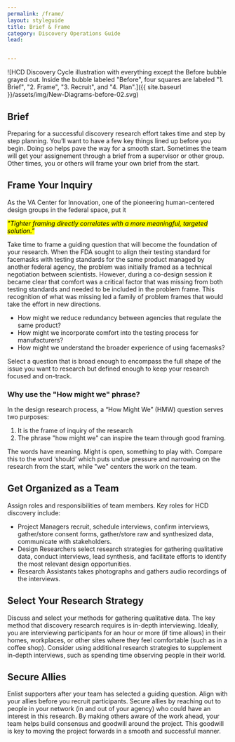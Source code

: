 ```yaml
---
permalink: /frame/
layout: styleguide
title: Brief & Frame
category: Discovery Operations Guide
lead:


---
```


![HCD Discovery Cycle illustration with everything except the Before bubble grayed out. Inside the bubble labeled "Before", four squares are labeled "1. Brief", "2. Frame", "3. Recruit", and "4. Plan".]({{ site.baseurl }}/assets/img/New-Diagrams-before-02.svg)

## Brief

Preparing for a successful discovery research effort takes time and step by step planning. You’ll want to have a few key things lined up before you begin. Doing so helps pave the way for a smooth start. Sometimes the team will get your assignement through a brief from a supervisor or other group. Other times, you or others will frame your own brief from the start.

## Frame Your Inquiry

As the VA Center for Innovation, one of the pioneering human-centered design groups in the federal space, put it

<mark><i>"Tighter framing directly correlates with a more meaningful, targeted solution.”</i></mark>

Take time to frame a guiding question that will become the foundation of your research. When the FDA sought to align their testing standard for facemasks with testing standards for the same product managed by another federal agency, the problem was initially framed as a technical negotiation between scientists. However, during a co-design session it became clear that comfort was a critical factor that was missing from both testing standards and needed to be included in the problem frame. This recognition of what was missing led a family of problem frames that would take the effort in new directions.

* How might we reduce redundancy between agencies that regulate the same product?
* How might we incorporate comfort into the testing process for manufacturers?
* How might we understand the broader experience of using facemasks?

Select a question that is broad enough to encompass the full shape of the issue you want to research but defined enough to keep your research focused and on-track.

### Why use the "How might we" phrase?

In the design research process, a “How Might We” (HMW) question serves two purposes:

1. It is the frame of inquiry of the research
1. The phrase "how might we" can inspire the team through good framing.

The words have meaning. Might is open, something to play with. Compare this to the word  ‘should’ which puts undue pressure and narrowing on the research from the start, while "we" centers the work on the team.


## Get Organized as a Team

Assign roles and responsibilities of team members. Key roles for HCD discovery include:

* Project Managers recruit, schedule interviews, confirm interviews, gather/store consent forms, gather/store raw and synthesized data, communicate with stakeholders.
* Design Researchers select research strategies for gathering qualitative data, conduct interviews, lead synthesis, and facilitate efforts to identify the most relevant design opportunities.
* Research Assistants takes photographs and gathers audio recordings of the interviews.


## Select Your Research Strategy

Discuss and select your methods for gathering qualitative data. The key method that discovery research requires is in-depth interviewing. Ideally, you are interviewing participants for an hour or more (if time allows) in their homes, workplaces, or other sites where they feel comfortable (such as in a coffee shop). Consider using additional research strategies to supplement in-depth interviews, such as spending time observing people in their world.

## Secure Allies

Enlist supporters after your team has selected a guiding question. Align with your allies before you recruit participants. Secure allies by reaching out to people in your network (in and out of your agency) who could have an interest in this research. By making others aware of the work ahead, your team helps build consensus and goodwill around the project. This goodwill is key to moving the project forwards in a smooth and successful manner.
